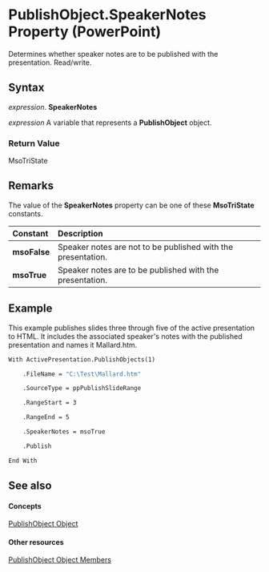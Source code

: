 
# PublishObject.SpeakerNotes Property (PowerPoint)

Determines whether speaker notes are to be published with the presentation. Read/write.


## Syntax

 _expression_. **SpeakerNotes**

 _expression_ A variable that represents a **PublishObject** object.


### Return Value

MsoTriState


## Remarks

The value of the  **SpeakerNotes** property can be one of these **MsoTriState** constants.



|**Constant**|**Description**|
|:-----|:-----|
|**msoFalse**|Speaker notes are not to be published with the presentation.|
|**msoTrue**| Speaker notes are to be published with the presentation.|

## Example

This example publishes slides three through five of the active presentation to HTML. It includes the associated speaker's notes with the published presentation and names it Mallard.htm.


```vb
With ActivePresentation.PublishObjects(1)

    .FileName = "C:\Test\Mallard.htm"

    .SourceType = ppPublishSlideRange

    .RangeStart = 3

    .RangeEnd = 5

    .SpeakerNotes = msoTrue

    .Publish

End With
```


## See also


#### Concepts


[PublishObject Object](9419bec4-d2a6-6a2c-6400-4e2e270ff603.md)
#### Other resources


[PublishObject Object Members](a5cd1fb8-f916-ee2c-6114-165f2e5c3c23.md)
